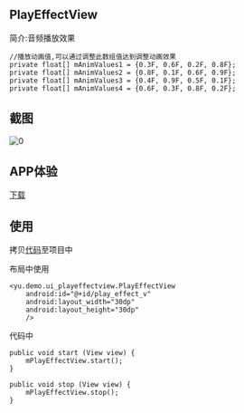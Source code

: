## PlayEffectView 

简介:音频播放效果
	
	//播放动画值,可以通过调整此数组值达到调整动画效果
    private float[] mAnimValues1 = {0.3F, 0.6F, 0.2F, 0.8F};
    private float[] mAnimValues2 = {0.8F, 0.1F, 0.6F, 0.9F};
    private float[] mAnimValues3 = {0.4F, 0.9F, 0.5F, 0.1F};
    private float[] mAnimValues4 = {0.6F, 0.3F, 0.8F, 0.2F};

## 截图
![0](https://github.com/yuxiangxin/PlayEffectView/blob/master/ext/demo.gif)

## APP体验
[下载](https://github.com/yuxiangxin/PlayEffectView/blob/master/ext/demp.apk)

## 使用
拷贝[代码](https://github.com/yuxiangxin/PlayEffectView/blob/master/app/src/main/java/yu/demo/ui_playeffectview/PlayEffectView.java)至项目中

布局中使用

    <yu.demo.ui_playeffectview.PlayEffectView
        android:id="@+id/play_effect_v"
        android:layout_width="30dp"
        android:layout_height="30dp"
        />	
 
代码中

    public void start (View view) {
        mPlayEffectView.start();
    }

    public void stop (View view) {
        mPlayEffectView.stop();
    }

